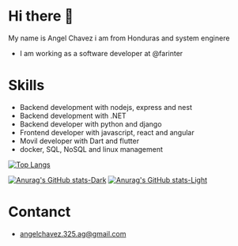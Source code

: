 # Hi there 👋
My name is Angel Chavez i am from Honduras and system enginere 
- I am working as a software developer at @farinter 

# Skills
- Backend development with nodejs, express and nest
- Backend development with .NET
- Backend developer with python and django
- Frontend developer with javascript, react and angular
- Movil developer with Dart and flutter
- docker, SQL, NoSQL and linux management

[![Top Langs](https://github-readme-stats.vercel.app/api/top-langs/?username=agchavez&hide_progress=true)](https://github.com/anuraghazra/github-readme-stats)

[![Anurag's GitHub stats-Dark](https://github-readme-stats.vercel.app/api?username=agchavez&show_icons=true&theme=dark#gh-dark-mode-only)](https://github.com/anuraghazra/github-readme-stats#gh-dark-mode-only)
[![Anurag's GitHub stats-Light](https://github-readme-stats.vercel.app/api?username=agchavez&show_icons=true&theme=default#gh-light-mode-only)](https://github.com/anuraghazra/github-readme-stats#gh-light-mode-only)

# Contanct 
- angelchavez.325.ag@gmail.com
<!--
**agchavez/agchavez** is a ✨ _special_ ✨ repository because its `README.md` (this file) appears on your GitHub profile.

Here are some ideas to get you started:

- 🔭 I’m currently working on ...
- 🌱 I’m currently learning ...
- 👯 I’m looking to collaborate on ...
- 🤔 I’m looking for help with ...
- 💬 Ask me about ...
- 📫 How to reach me: ...
- 😄 Pronouns: ...
- ⚡ Fun fact: ...
-->
